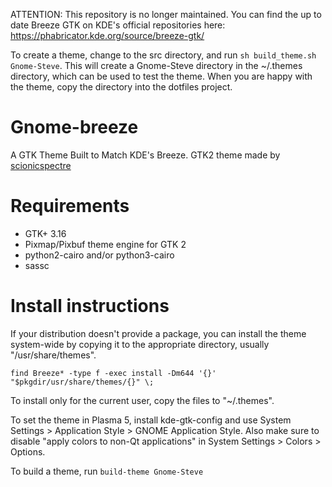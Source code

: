 ATTENTION: This repository is no longer maintained. You can find the up to date Breeze GTK on KDE's official repositories here: https://phabricator.kde.org/source/breeze-gtk/

To create a theme, change to the src directory, and run `sh build_theme.sh Gnome-Steve`.  This
will create a Gnome-Steve directory in the ~/.themes directory, which can be used to test the theme.
When you are happy with the theme, copy the directory into the dotfiles project.

# Gnome-breeze

A GTK Theme Built to Match KDE's Breeze. GTK2 theme made by [scionicspectre](https://github.com/scionicspectre/BreezyGTK)

# Requirements

- GTK+ 3.16
- Pixmap/Pixbuf theme engine for GTK 2
- python2-cairo and/or python3-cairo
- sassc

# Install instructions
If your distribution doesn't provide a package, you can install the theme system-wide by copying it to the appropriate directory, usually "/usr/share/themes".
```
find Breeze* -type f -exec install -Dm644 '{}' "$pkgdir/usr/share/themes/{}" \;
```

To install only for the current user, copy the files to "~/.themes".

To set the theme in Plasma 5, install kde-gtk-config and use System Settings > Application Style > GNOME Application Style.
Also make sure to disable "apply colors to non-Qt applications" in System Settings > Colors > Options.

To build a theme, run `build-theme Gnome-Steve`
